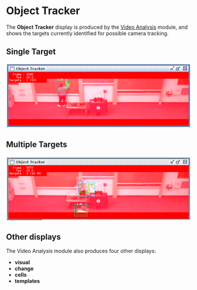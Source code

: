 # Object Tracker

The **Object Tracker** display is produced by the [Video Analysis](../modules/videoanalysis.md) module, and shows the targets currently identified for possible camera tracking.

## Single Target
![Object Tracker showing single target](../images/ls_object_tracker_single.png "Object Tracker showing single target")

## Multiple Targets
![Object Tracker showing two targets](../images/ls_object_tracker_multiple.png "Object Tracker showing two targets")

## Other displays

The Video Analysis module also produces four other displays:
 
 * **visual**
 * **change**
 * **cells**
 * **templates**
 
